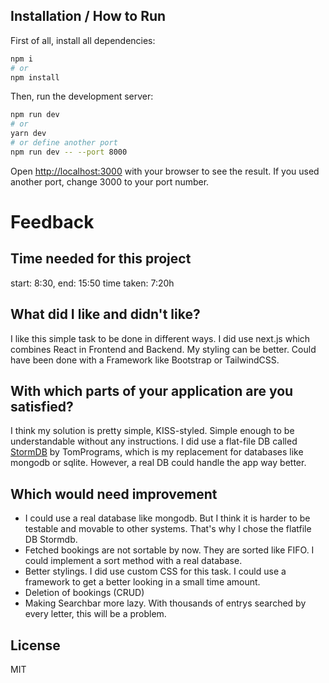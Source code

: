 ## Installation / How to Run

First of all, install all dependencies:
```bash
npm i
# or
npm install
```

Then, run the development server:

```bash
npm run dev
# or
yarn dev
# or define another port
npm run dev -- --port 8000
```

Open [http://localhost:3000](http://localhost:3000) with your browser to see the result. If you used another port, change 3000 to your port number.

# Feedback
## Time needed for this project
start: 8:30, end: 15:50
time taken: 7:20h

## What did I like and didn't like?
I like this simple task to be done in different ways. I did use next.js which combines React in Frontend and Backend. My styling can be better. Could have been done with a Framework like Bootstrap or TailwindCSS.

## With which parts of your application are you satisfied?
I think my solution is pretty simple, KISS-styled. Simple enough to be understandable without any instructions. I did use a flat-file DB called [StormDB](https://github.com/TomPrograms/stormdb) by TomPrograms, which is my replacement for databases like mongodb or sqlite. However, a real DB could handle the app way better.

## Which would need improvement
- I could use a real database like mongodb. But I think it is harder to be testable and movable to other systems. That's why I chose the flatfile DB Stormdb.
- Fetched bookings are not sortable by now. They are sorted like FIFO. I could implement a sort method with a real database.
- Better stylings. I did use custom CSS for this task. I could use a framework to get a better looking in a small time amount.
- Deletion of bookings (CRUD)
- Making Searchbar more lazy. With thousands of entrys searched by every letter, this will be a problem.

## License
MIT